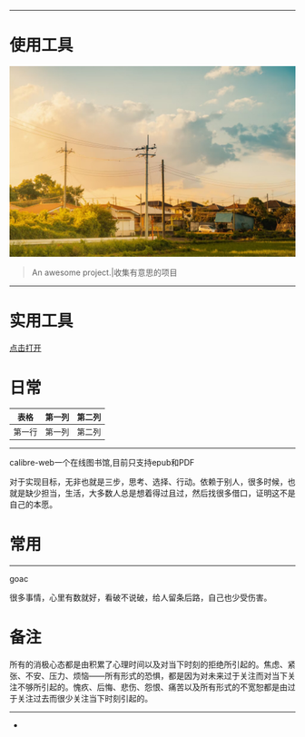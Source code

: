 ***

# 使用工具



![header_1.png](img/header_2.png.jpg)

> An awesome project.|收集有意思的项目

-------
# 实用工具
[点击打开](https://dwz.mk/sq3tg)




# 日常

| 表格      | 第一列     | 第二列     |
| ---------- | :-----------:  | :-----------: |
| 第一行     | 第一列     | 第二列     |



------



calibre-web一个在线图书馆,目前只支持epub和PDF

对于实现目标，无非也就是三步，思考、选择、行动。依赖于别人，很多时候，也就是缺少担当，生活，大多数人总是想着得过且过，然后找很多借口，证明这不是自己的本愿。





# 常用

------

goac

很多事情，心里有数就好，看破不说破，给人留条后路，自己也少受伤害。





# 备注


所有的消极心态都是由积累了心理时间以及对当下时刻的拒绝所引起的。焦虑、紧张、不安、压力、烦恼——所有形式的恐惧，都是因为对未来过于关注而对当下关注不够所引起的。愧疚、后悔、悲伤、怨恨、痛苦以及所有形式的不宽恕都是由过于关注过去而很少关注当下时刻引起的。



---------



-
